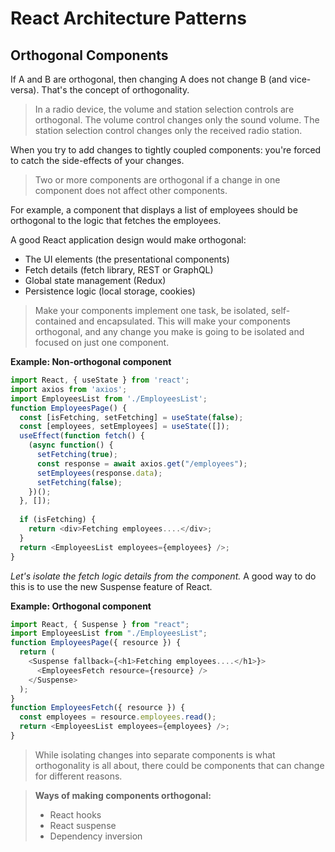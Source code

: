 # React Architecture Patterns

## Orthogonal Components

If A and B are orthogonal, then changing A does not change B (and vice-versa). That's the concept of orthogonality.

> In a radio device, the volume and station selection controls are orthogonal. The volume control changes only the sound volume. The station selection control changes only the received radio station.

When you try to add changes to tightly coupled components: you're forced to catch the side-effects of your changes.

> Two or more components are orthogonal if a change in one component does not affect other components.

For example, a component that displays a list of employees should be orthogonal to the logic that fetches the employees.

A good React application design would make orthogonal:
* The UI elements (the presentational components)
* Fetch details (fetch library, REST or GraphQL)
* Global state management (Redux)
* Persistence logic (local storage, cookies)

> Make your components implement one task, be isolated, self-contained and encapsulated. This will make your components orthogonal, and any change you make is going to be isolated and focused on just one component.

**Example: Non-orthogonal component**

```js
import React, { useState } from 'react';
import axios from 'axios';
import EmployeesList from './EmployeesList';
function EmployeesPage() {
  const [isFetching, setFetching] = useState(false);
  const [employees, setEmployees] = useState([]);
  useEffect(function fetch() {
    (async function() {
      setFetching(true);
      const response = await axios.get("/employees");
      setEmployees(response.data);
      setFetching(false);
    })();
  }, []);
  
  if (isFetching) {
    return <div>Fetching employees....</div>;
  }
  return <EmployeesList employees={employees} />;
}
```

*Let's isolate the fetch logic details from the component.* A good way to do this is to use the new Suspense feature of React.

**Example: Orthogonal component**

```js
import React, { Suspense } from "react";
import EmployeesList from "./EmployeesList";
function EmployeesPage({ resource }) {
  return (
    <Suspense fallback={<h1>Fetching employees....</h1>}>
      <EmployeesFetch resource={resource} />
    </Suspense>
  );
}
function EmployeesFetch({ resource }) {
  const employees = resource.employees.read();
  return <EmployeesList employees={employees} />;
}
```

> While isolating changes into separate components is what orthogonality is all about, there could be components that can change for different reasons.

> **Ways of making components orthogonal:**
> * React hooks
> * React suspense
> * Dependency inversion



